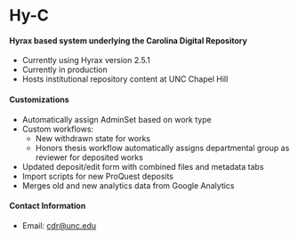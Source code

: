 # Hy-C

#### Hyrax based system underlying the Carolina Digital Repository

* Currently using Hyrax version 2.5.1
* Currently in production
* Hosts institutional repository content at UNC Chapel Hill

#### Customizations

* Automatically assign AdminSet based on work type
* Custom workflows:
    * New withdrawn state for works
    * Honors thesis workflow automatically assigns departmental group as reviewer for deposited works
* Updated deposit/edit form with combined files and metadata tabs
* Import scripts for new ProQuest deposits
* Merges old and new analytics data from Google Analytics

#### Contact Information
* Email: cdr@unc.edu
